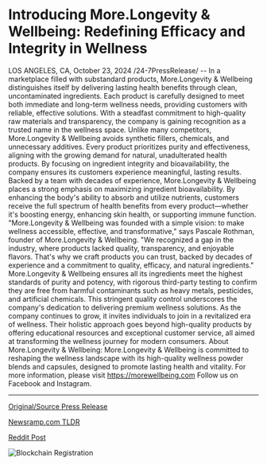 # Introducing More.Longevity & Wellbeing: Redefining Efficacy and Integrity in Wellness

LOS ANGELES, CA, October 23, 2024 /24-7PressRelease/ -- In a marketplace filled with substandard products, More.Longevity & Wellbeing distinguishes itself by delivering lasting health benefits through clean, uncontaminated ingredients. Each product is carefully designed to meet both immediate and long-term wellness needs, providing customers with reliable, effective solutions. With a steadfast commitment to high-quality raw materials and transparency, the company is gaining recognition as a trusted name in the wellness space.  Unlike many competitors, More.Longevity & Wellbeing avoids synthetic fillers, chemicals, and unnecessary additives. Every product prioritizes purity and effectiveness, aligning with the growing demand for natural, unadulterated health products. By focusing on ingredient integrity and bioavailability, the company ensures its customers experience meaningful, lasting results.  Backed by a team with decades of experience, More.Longevity & Wellbeing places a strong emphasis on maximizing ingredient bioavailability. By enhancing the body's ability to absorb and utilize nutrients, customers receive the full spectrum of health benefits from every product—whether it's boosting energy, enhancing skin health, or supporting immune function.  "More.Longevity & Wellbeing was founded with a simple vision: to make wellness accessible, effective, and transformative," says Pascale Rothman, founder of More.Longevity & Wellbeing. "We recognized a gap in the industry, where products lacked quality, transparency, and enjoyable flavors. That's why we craft products you can trust, backed by decades of experience and a commitment to quality, efficacy, and natural ingredients."   More.Longevity & Wellbeing ensures all its ingredients meet the highest standards of purity and potency, with rigorous third-party testing to confirm they are free from harmful contaminants such as heavy metals, pesticides, and artificial chemicals. This stringent quality control underscores the company's dedication to delivering premium wellness solutions.  As the company continues to grow, it invites individuals to join in a revitalized era of wellness. Their holistic approach goes beyond high-quality products by offering educational resources and exceptional customer service, all aimed at transforming the wellness journey for modern consumers.  About More.Longevity & Wellbeing: More.Longevity & Wellbeing is committed to reshaping the wellness landscape with its high-quality wellness powder blends and capsules, designed to promote lasting health and vitality.  For more information, please visit https://morewellbeing.com  Follow us on Facebook and Instagram. 

---

[Original/Source Press Release](https://www.24-7pressrelease.com/press-release/515510/introducing-morelongevity-wellbeing-redefining-efficacy-and-integrity-in-wellness)
                    

[Newsramp.com TLDR](https://newsramp.com/curated-news/more-longevity-wellbeing-setting-a-new-standard-in-wellness-products/89ae39544df45fe9489d7fa79d94945f) 

 



[Reddit Post](https://www.reddit.com/r/AlternativeHealthNews/comments/1ga4j5x/morelongevity_wellbeing_setting_a_new_standard_in/) 



![Blockchain Registration](https://cdn.newsramp.app/24-7PressRelease/qrcode/2410/23/bakep1la.webp)